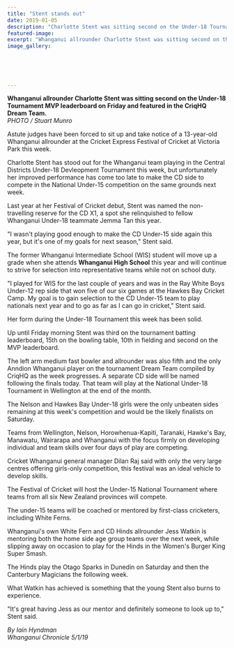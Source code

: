 ```yaml
---
title: "Stent stands out"
date: 2019-01-05
description: "Charlotte Stent was sitting second on the Under-18 Tournament MVP leaderboard & featured in the CriqHQ Dream Team..."
featured-image: 
excerpt: "Whanganui allrounder Charlotte Stent was sitting second on the Under-18 Tournament MVP leaderboard on Friday and featured in the CriqHQ Dream Team."
image_gallery:
    
    
    
    
    
---
```


<p><strong>Whanganui allrounder Charlotte Stent was sitting second on the Under-18 Tournament MVP leaderboard on Friday and featured in the CriqHQ Dream Team.</strong><br /><em>PHOTO / Stuart Munro</em></p>
<p class="element element-paragraph">Astute judges have been forced to sit up and take notice of a 13-year-old Whanganui allrounder at the Cricket Express Festival of Cricket at Victoria Park this week.</p>
<p class="element element-paragraph">Charlotte Stent has stood out for the Whanganui team playing in the Central Districts Under-18 Devleopment Tournament this week, but unfortunately her improved performance has come too late to make the CD side to compete in the National Under-15 competition on the same grounds next week.</p>
<p class="element element-paragraph">Last year at her Festival of Cricket debut, Stent was named the non-travelling reserve for the CD X1, a spot she relinquished to fellow Whanganui Under-18 teammate Jemma Tan this year.</p>
<p class="element element-paragraph">"I wasn't playing good enough to make the CD Under-15 side again this year, but it's one of my goals for next season," Stent said.</p>
<p class="element element-paragraph">The former Whanganui Intermediate School (WIS) student will move up a grade when she attends&nbsp;<strong>Whanganui High School</strong>&nbsp;this year and will continue to strive for selection into representative teams while not on school duty.</p>
<p class="element element-paragraph">"I played for WIS for the last couple of years and was in the Ray White Boys Under-12 rep side that won five of our six games at the Hawkes Bay Cricket Camp. My goal is to gain selection to the CD Under-15 team to play nationals next year and to go as far as I can go in cricket," Stent said.</p>
<p class="element element-paragraph">Her form during the Under-18 Tournament this week has been solid.</p>
<p class="element element-paragraph">Up until Friday morning Stent was third on the tournament batting leaderboard, 15th on the bowling table, 10th in fielding and second on the MVP leaderboard.</p>
<p class="element element-paragraph">The left arm medium fast bowler and allrounder was also fifth and the only Anndion Whanganui player on the tournament Dream Team compiled by CriqHQ as the week progresses. A separate CD side will be named following the finals today. That team will play at the National Under-18 Tournament in Wellington at the end of the month.</p>
<p class="element element-paragraph">The Nelson and Hawkes Bay Under-18 girls were the only unbeaten sides remaining at this week's competition and would be the likely finalists on Saturday.</p>
<p class="element element-paragraph">Teams from Wellington, Nelson, Horowhenua-Kapiti, Taranaki, Hawke's Bay, Manawatu, Wairarapa and Whanganui with the focus firmly on developing individual and team skills over four days of play are competing.</p>
<p class="element element-paragraph">Cricket Whanganui general manager Dilan Raj said with only the very large centres offering girls-only competition, this festival was an ideal vehicle to develop skills.</p>
<p class="element element-paragraph">The Festival of Cricket will host the Under-15 National Tournament where teams from all six New Zealand provinces will compete.</p>
<p class="element element-paragraph">The under-15 teams will be coached or mentored by first-class cricketers, including White Ferns.</p>
<p class="element element-paragraph">Whanganui's own White Fern and CD Hinds allrounder Jess Watkin is mentoring both the home side age group teams over the next week, while slipping away on occasion to play for the Hinds in the Women's Burger King Super Smash.</p>
<p class="element element-paragraph">The Hinds play the Otago Sparks in Dunedin on Saturday and then the Canterbury Magicians the following week.</p>
<p class="element element-paragraph">What Watkin has achieved is something that the young Stent also burns to experience.</p>
<p class="element element-paragraph">"It's great having Jess as our mentor and definitely someone to look up to," Stent said.</p>
<p><em>By Iain Hyndman<br />Whanganui Chronicle 5/1/19</em></p>

